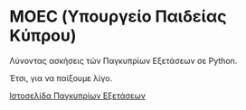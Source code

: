 # MOEC (Υπουργείο Παιδείας Κύπρου)

Λύνοντας ασκήσεις τών Παγκυπρίων Εξετάσεων σε Python.

Έτσι, για να παίξουμε λίγο.

[Ιστοσελίδα Παγκυπρίων Εξετάσεων](https://panexams.moec.gov.cy/)
